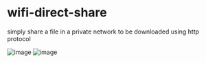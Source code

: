 # wifi-direct-share
simply share a file in a private network to be downloaded using http protocol

![image](https://github.com/MohammadMD1383/wifi-direct-share/assets/69088224/b6944358-2a29-4fea-a838-7c063c1efe06)
![image](https://github.com/MohammadMD1383/wifi-direct-share/assets/69088224/0360d0d9-475f-44b2-808c-3fa9674ec04e)
